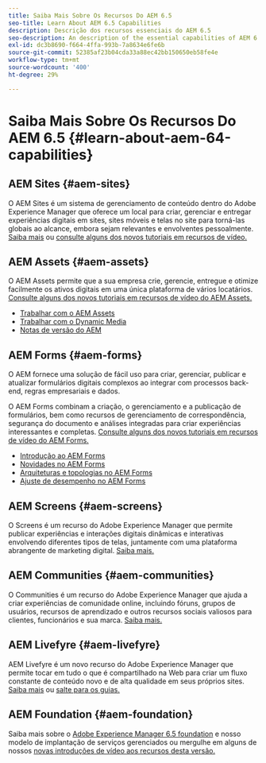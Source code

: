 ```yaml
---
title: Saiba Mais Sobre Os Recursos Do AEM 6.5
seo-title: Learn About AEM 6.5 Capabilities
description: Descrição dos recursos essenciais do AEM 6.5
seo-description: An description of the essential capabilities of AEM 6.5
exl-id: dc3b8690-f664-4ffa-993b-7a8634e6fe6b
source-git-commit: 52385af23b04cda33a88ec42bb150650eb58fe4e
workflow-type: tm+mt
source-wordcount: '400'
ht-degree: 29%

---
```


# Saiba Mais Sobre Os Recursos Do AEM 6.5 {#learn-about-aem-64-capabilities}

## AEM Sites {#aem-sites}

O AEM Sites é um sistema de gerenciamento de conteúdo dentro do Adobe Experience Manager que oferece um local para criar, gerenciar e entregar experiências digitais em sites, sites móveis e telas no site para torná-las globais ao alcance, embora sejam relevantes e envolventes pessoalmente. [Saiba mais](https://www.adobe.com/marketing-cloud/enterprise-content-management/web-cms.html) ou [consulte alguns dos novos tutoriais em recursos de vídeo.](https://helpx.adobe.com/experience-manager/kt/sites/index/aem-6-5-sites.html)

## AEM Assets {#aem-assets}

O AEM Assets permite que a sua empresa crie, gerencie, entregue e otimize facilmente os ativos digitais em uma única plataforma de vários locatários. [Consulte alguns dos novos tutoriais em recursos de vídeo do AEM Assets.](https://helpx.adobe.com/experience-manager/kt/assets/index/aem-6-4-assets.html)

* [Trabalhar com o AEM Assets](/help/assets/manage-assets.md)
* [Trabalhar com o Dynamic Media](/help/assets/dynamic-media.md)
* [Notas de versão do AEM](/help/release-notes/release-notes.md)

## AEM Forms {#aem-forms}

O AEM fornece uma solução de fácil uso para criar, gerenciar, publicar e atualizar formulários digitais complexos ao integrar com processos back-end, regras empresariais e dados.

O AEM Forms combinam a criação, o gerenciamento e a publicação de formulários, bem como recursos de gerenciamento de correspondência, segurança do documento e análises integradas para criar experiências interessantes e completas. [Consulte alguns dos novos tutoriais em recursos de vídeo do AEM Forms.](https://helpx.adobe.com/experience-manager/kt/forms/index/aem-6-5-forms.html)

* [Introdução ao AEM Forms](/help/forms/using/introduction-aem-forms.md)
* [Novidades no AEM Forms](/help/forms/using/whats-new.md)
* [Arquiteturas e topologias no AEM Forms](/help/forms/using/aem-forms-architecture-deployment.md)
* [Ajuste de desempenho no AEM Forms](/help/forms/using/performance-tuning-aem-forms.md)

## AEM Screens {#aem-screens}

O Screens é um recurso do Adobe Experience Manager que permite publicar experiências e interações digitais dinâmicas e interativas envolvendo diferentes tipos de telas, juntamente com uma plataforma abrangente de marketing digital.  [Saiba mais.](https://docs.adobe.com/content/help/pt-BR/experience-manager-screens/user-guide/aem-screens-introduction.html)

## AEM Communities {#aem-communities}

O Communities é um recurso do Adobe Experience Manager que ajuda a criar experiências de comunidade online, incluindo fóruns, grupos de usuários, recursos de aprendizado e outros recursos sociais valiosos para clientes, funcionários e sua marca. [Saiba mais.](https://www.adobe.com/marketing-cloud/enterprise-content-management/social-community-cms.html)

## AEM Livefyre {#aem-livefyre}

AEM Livefyre é um novo recurso do Adobe Experience Manager que permite tocar em tudo o que é compartilhado na Web para criar um fluxo constante de conteúdo novo e de alta qualidade em seus próprios sites. [Saiba mais](https://www.adobe.com/marketing-cloud/enterprise-content-management/ugc-content-platform.html) ou [salte para os guias.](https://answers.livefyre.com/product/livefyre-for-adobe-experience-manager-aem/)

## AEM Foundation {#aem-foundation}

Saiba mais sobre o [Adobe Experience Manager 6.5 foundation](/help/sites-deploying/home.md) e nosso modelo de implantação de serviços gerenciados ou mergulhe em alguns de nossos [novas introduções de vídeo aos recursos desta versão.](https://helpx.adobe.com/experience-manager/kt/sites/index/aem-6-5-sites.html)
